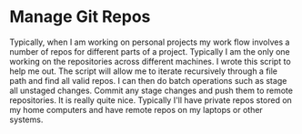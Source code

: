 # Manage Git Repos

Typically, when I am working on personal projects my work flow involves a number of repos for different parts of a project. Typically I am the only one working on the repositories across different machines. I wrote this script to help me out. The script will allow me to iterate recursively through a file path and find all valid repos. I can then do batch operations such as stage all unstaged changes. Commit any stage changes and push them to remote repositories. It is really quite nice. Typically I'll have private repos stored on my home computers and have remote repos on my laptops or other systems.